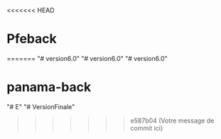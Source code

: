 <<<<<<< HEAD
# Pfeback
=======
"# version6.0" 
"# version6.0" 
"# version6.0" 
# panama-back
"# E" 
"# VersionFinale" 
>>>>>>> e587b04 (Votre message de commit ici)

